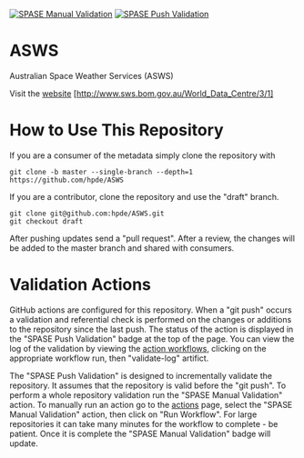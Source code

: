 [![SPASE Manual Validation](https://github.com/hpde/ASWS/actions/workflows/validate.yml/badge.svg)](https://github.com/hpde/ASWS/actions/workflows/validate.yml)
[![SPASE Push Validation](https://github.com/hpde/ASWS/actions/workflows/validate-push.yml/badge.svg)](https://github.com/hpde/ASWS/actions/workflows/validate-push.yml)

# ASWS

Australian Space Weather Services (ASWS)

Visit the [website](http://www.sws.bom.gov.au/World_Data_Centre/3/1) [http://www.sws.bom.gov.au/World_Data_Centre/3/1]

# How to Use This Repository

If you are a consumer of the metadata simply clone the repository with

````
git clone -b master --single-branch --depth=1 https://github.com/hpde/ASWS
````

If you are a contributor, clone the repository and use the "draft" branch.
````
git clone git@github.com:hpde/ASWS.git
git checkout draft
````

After pushing updates send a "pull request". After a review, the changes
will be added to the master branch and shared with consumers.

# Validation Actions

GitHub actions are configured for this repository. When a "git push" occurs 
a validation and referential check is performed on the changes or additions 
to the repository since the last push. The status of the action is displayed in the
"SPASE Push Validation" badge at the top of the page. You can view the log of the
validation by viewing the [action workflows](actions), clicking on the appropriate workflow
run, then "validate-log" artifict.

The "SPASE Push Validation" is designed to incrementally validate the repository. It assumes
that the repository is valid before the "git push". To perform a whole repository validation
run the "SPASE Manual Validation" action.  To manually run an action go to the [actions](actions) page,
select the "SPASE Manual Validation" action, then click on "Run Workflow". For large repositories it 
can take many minutes for the workflow to complete - be patient. Once it is complete the "SPASE Manual Validation"
badge will update.
